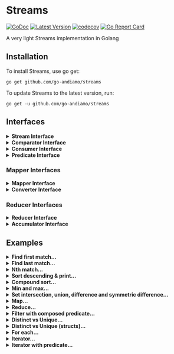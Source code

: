 # Streams
[![GoDoc](https://godoc.org/github.com/go-andiamo/streams?status.svg)](https://pkg.go.dev/github.com/go-andiamo/streams)
[![Latest Version](https://img.shields.io/github/v/tag/go-andiamo/streams.svg?sort=semver&style=flat&label=version&color=blue)](https://github.com/go-andiamo/streams/releases)
[![codecov](https://codecov.io/gh/go-andiamo/streams/branch/main/graph/badge.svg?token=igjnZdgh0e)](https://codecov.io/gh/go-andiamo/streams)
[![Go Report Card](https://goreportcard.com/badge/github.com/go-andiamo/streams)](https://goreportcard.com/report/github.com/go-andiamo/streams)

A very light Streams implementation in Golang

## Installation
To install Streams, use go get:

    go get github.com/go-andiamo/streams

To update Streams to the latest version, run:

    go get -u github.com/go-andiamo/streams

## Interfaces

<details>
    <summary><strong>Stream Interface</strong></summary>
    <table>
        <tr>
            <th>Method and description</th>
            <th>Returns</th>
        </tr>
        <tr></tr>
        <tr>
            <td>
                <code>AllMatch(p Predicate[T])</code><br>
                <ul>
                    returns whether all elements of this stream match the provided predicate<br>
                    <em>if the provided predicate is nil or the stream is empty, always returns false</em>
                </ul>
            </td>
            <td>
                <code>bool</code>
            </td>
        </tr>
        <tr></tr>
        <tr>
            <td>
                <code>AnyMatch(p Predicate[T])</code><br>
                <ul>
                    returns whether any elements of this stream match the provided predicate<br>
                    <em>if the provided predicate is nil or the stream is empty, always returns false</em>
                </ul>
            </td>
            <td>
                <code>bool</code>
            </td>
        </tr>
        <tr></tr>
        <tr>
            <td>
                <code>Append(items ...T)</code><br>
                <ul>
                    creates a new stream with all the elements of this stream followed by the specified elements
                </ul>
            </td>
            <td>
                <code>Stream[T]</code>
            </td>
        </tr>
        <tr></tr>
        <tr>
            <td>
                <code>Concat(add Stream[T])</code><br>
                <ul>
                    creates a new stream with all the elements of this stream followed by all the elements of the added stream
                </ul>
            </td>
            <td>
                <code>Stream[T]</code>
            </td>
        </tr>
        <tr></tr>
        <tr>
            <td>
                <code>Count(p Predicate[T])</code><br>
                <ul>
                    returns the count of elements that match the provided predicate<br>
                    <em>If the predicate is nil, returns the count of all elements</em>
                </ul>
            </td>
            <td>
                <code>int</code>
            </td>
        </tr>
        <tr></tr>
        <tr>
            <td>
                <code>Difference(other Stream[T], c Comparator[T])</code><br>
                <ul>
                    creates a new stream that is the set difference between this and the supplied other stream<br>
                    <em>equality of elements is determined using the provided comparator (if the provided comparator is nil, the result is always empty)</em>
                </ul>
            </td>
            <td>
                <code>Stream[T]</code>
            </td>
        </tr>
        <tr></tr>
        <tr>
            <td>
                <code>Distinct()</code><br>
                <ul>
                    creates a new stream of distinct elements in this stream
                </ul>
            </td>
            <td>
                <code>Stream[T]</code>
            </td>
        </tr>
        <tr></tr>
        <tr>
            <td>
                <code>Filter(p Predicate[T])</code><br>
                <ul>
                    creates a new stream of elements in this stream that match the provided predicate<br>
                    <em>if the provided predicate is nil, all elements in this stream are returned</em>
                </ul>
            </td>
            <td>
                <code>Stream[T]</code>
            </td>
        </tr>
        <tr></tr>
        <tr>
            <td>
                <code>FirstMatch(p Predicate[T])</code><br>
                <ul>
                    returns an optional of the first element that matches the provided predicate<<br>
                    if no elements match the provided predicate, an empty (not present) optional is returned<br>
                    <em>if the provided predicate is nil, the first element in this stream is returned</em>
                </ul>
            </td>
            <td>
                <code>Optional[T]</code>
            </td>
        </tr>
        <tr></tr>
        <tr>
            <td>
                <code>ForEach(c Consumer[T])</code><br>
                <ul>
                    performs an action on each element of this stream<br>
                    the action to be performed is defined by the provided consumer<br>
                    <em>if the provided consumer is nil, nothing is performed</em>
                </ul>
            </td>
            <td>
                <code>error</code>
            </td>
        </tr>
        <tr></tr>
        <tr>
            <td>
                <code>Has(v T, c Comparator[T])</code><br>
                <ul>
                    returns whether this stream contains an element that is equal to the element value provided<br>
                    equality is determined using the provided comparator<br>
                    <em>if the provided comparator is nil, always returns false</em>
                </ul>
            </td>
            <td>
                <code>bool</code>
            </td>
        </tr>
        <tr></tr>
        <tr>
            <td>
                <code>Intersection(other Stream[T], c Comparator[T])</code><br>
                <ul>
                    creates a new stream that is the set intersection of this and the supplied other stream<br>
                    <em>equality of elements is determined using the provided comparator (if the provided comparator is nil, the result is always empty)</em>
                </ul>
            </td>
            <td>
                <code>Stream[T]</code>
            </td>
        </tr>
        <tr></tr>
        <tr>
            <td>
                <code>Iterator(ps ...Predicate[T])</code><br>
                <ul>
                    returns an iterator (pull) function<br>
                    the iterator function can be used in for loops, for example<br>
                    <pre>
next := strm.Iterator()
for v, ok := next(); ok; v, ok = next() {
    fmt.Println(v)
}</pre>
                    <code>Iterator</code> can also optionally accept varargs of Predicate - which, if specified, are logically OR-ed on each pull to ensure that pulled elements match
                </ul>
            </td>
            <td>
                <code>func() (T, bool)</code>
            </td>
        </tr>
        <tr></tr>
        <tr>
            <td>
                <code>LastMatch(p Predicate[T])</code><br>
                <ul>
                    returns an optional of the last element that matches the provided predicate<br>
                    if no elements match the provided predicate, an empty (not present) optional is returned<br>
                    <em>if the provided predicate is nil, the last element in this stream is returned</em>
                </ul>
            </td>
            <td>
                <code>Optional[T]</code>
            </td>
        </tr>
        <tr></tr>
        <tr>
            <td>
                <code>Len()</code><br>
                <ul>
                    returns the length (number of elements) of this stream
                </ul>
            </td>
            <td>
                <code>int</code>
            </td>
        </tr>
        <tr></tr>
        <tr>
            <td>
                <code>Limit(maxSize int)</code><br>
                <ul>
                    creates a new stream whose number of elements is limited to the value provided<br>
                    if the maximum size is greater than the length of this stream, all elements are returned
                </ul>
            </td>
            <td>
                <code>Stream[T]</code>
            </td>
        </tr>
        <tr></tr>
        <tr>
            <td>
                <code>Max(c Comparator[T])</code><br>
                <ul>
                    returns the maximum element of this stream according to the provided comparator<br>
                    <em>if the provided comparator is nil or the stream is empty, an empty (not present) optional is returned</em>
                </ul>
            </td>
            <td>
                <code>Optional[T]</code>
            </td>
        </tr>
        <tr></tr>
        <tr>
            <td>
                <code>Min(c Comparator[T])</code><br>
                <ul>
                    returns the minimum element of this stream according to the provided comparator<br>
                    <em>if the provided comparator is nil or the stream is empty, an empty (not present) optional is returned</em>
                </ul>
            </td>
            <td>
                <code>Optional[T]</code>
            </td>
        </tr>
        <tr></tr>
        <tr>
            <td>
                <code>MinMax(c Comparator[T])</code><br>
                <ul>
                    returns the minimum and maximum element of this stream according to the provided comparator<br>
                    <em>if the provided comparator is nil or the stream is empty, an empty (not present) optional is returned for both</em>
                </ul>
            </td>
            <td>
                <code>(Optional[T], Optional[T])</code>
            </td>
        </tr>
        <tr></tr>
        <tr>
            <td>
                <code>NoneMatch(p Predicate[T])</code><br>
                <ul>
                    returns whether none of the elements of this stream match the provided predicate<br>
                    <em>if the provided predicate is nil or the stream is empty, always returns true</em>
                </ul>
            </td>
            <td>
                <code>bool</code>
            </td>
        </tr>
        <tr></tr>
        <tr>
            <td>
                <code>NthMatch(p Predicate[T], nth int)</code><br>
                <ul>
                    returns an optional of the nth matching element (1 based) according to the provided predicate<br>
                    if the nth argument is negative, the nth is taken as relative to the last<br>
                    <em>if the provided predicate is nil, any element is taken as matching</em>
                    <em>if no elements match in the specified position, an empty (not present) optional is returned</em>
                </ul>
            </td>
            <td>
                <code>Optional[T]</code>
            </td>
        </tr>
        <tr></tr>
        <tr>
            <td>
                <code>Reverse()</code><br>
                <ul>
                    creates a new stream composed of elements from this stream but in reverse order
                </ul>
            </td>
            <td>
                <code>Stream[T]</code>
            </td>
        </tr>
        <tr></tr>
        <tr>
            <td>
                <code>Skip(n int)</code><br>
                <ul>
                    creates a new stream consisting of this stream after discarding the first <em><strong>n</strong></em> elements<br>
                    if the specified n to skip is equal to or greater than the number of elements in this stream, an empty stream is returned
                </ul>
            </td>
            <td>
                <code>Stream[T]</code>
            </td>
        </tr>
        <tr></tr>
        <tr>
            <td>
                <code>Slice(start int, count int)</code><br>
                <ul>
                    creates a new stream composed of elements from this stream starting at the specified start and including the specified count (or to the end)<br>
                    the start is zero based (and less than zero is ignored)<br>
                    if the specified count is negative, items are selected from the start and then backwards by the count
                </ul>
            </td>
            <td>
                <code>Stream[T]</code>
            </td>
        </tr>
        <tr></tr>
        <tr>
            <td>
                <code>Sorted(c Comparator[T])</code><br>
                <ul>
                    creates a new stream consisting of the elements of this stream, sorted according to the provided comparator<br>
                    <em>if the provided comparator is nil, the elements are not sorted</em>
                </ul>
            </td>
            <td>
                <code>Stream[T]</code>
            </td>
        </tr>
        <tr></tr>
        <tr>
            <td>
                <code>SymmetricDifference(other Stream[T], c Comparator[T])</code><br>
                <ul>
                    creates a new stream that is the set symmetric difference between this and the supplied other stream<br>
                    <em>equality of elements is determined using the provided comparator (if the provided comparator is nil, the result is always empty)</em>        
                </ul>
            </td>
            <td>
                <code>Stream[T]</code>
            </td>
        </tr>
        <tr></tr>
        <tr>
            <td>
                <code>Union(other Stream[T], c Comparator[T])</code><br>
                <ul>
                    creates a new stream that is the set union of this and the supplied other stream<br>
                    <em>equality of elements is determined using the provided comparator (if the provided comparator is nil, the result is always empty)</em>
                </ul>
            </td>
            <td>
                <code>Stream[T]</code>
            </td>
        </tr>
        <tr></tr>
        <tr>
            <td>
                <code>Unique(c Comparator[T])</code>
                <ul>
                    creates a new stream of unique elements in this stream<br>
                    uniqueness is determined using the provided comparator<br>
                    if provided comparator is nil but the value type of elements in this stream are directly mappable (i.e. primitive or non-pointer types) then
                    <code>Distinct</code> is used as the result, otherwise returns an empty stream
                </ul>
            </td>
            <td>
                <code>Stream[T]</code>
            </td>
        </tr>
        <tr></tr>
        <tr>
            <th colspan="2">Constructors</th>
        </tr>
        <tr></tr>
        <tr>
            <td colspan="2">
                <code>Of[T any](values ...T) Stream[T]</code><br>
                <ul>
                    creates a new stream of the values provided
                </ul>
            </td>
        </tr>
        <tr></tr>
        <tr>
            <td colspan="2">
                <code>OfSlice[T any](s []T) Stream[T]</code><br>
                <ul>
                    creates a new stream around a slice<br>
                    <em>Note: Once created, If the slice changes the stream does not</em>
                </ul>
            </td>
        </tr>
        <tr></tr>
        <tr>
            <td colspan="2">
                <code>NewStreamableSlice[T any](sl *[]T) Stream[T]</code><br>
                <ul>
                    creates a Stream from a pointer to a slice<br>
                    <em>It differs from casting a slice to Streamable in that if the underlying slice changes, so does the Stream</em>
                </ul>
            </td>
        </tr>
        <tr></tr>
        <tr>
            <td colspan="2">
                <strong>Casting as Streamable</strong><br>
                <pre>
sl := []string{"a", "b", "c"}
s := Streamable[string](sl)</pre>
                <ul>
                    casts a slice as a <code>Stream</code><br>
                    <em>Note: Once cast, if the slice changes the stream does not</em>
                </ul>
            </td>
        </tr>
    </table>
</details>

<details>
    <summary><strong>Comparator Interface</strong></summary>
    <table>
        <tr>
            <th>Method and description</th>
            <th>Returns</th>
        </tr>
        <tr></tr>
        <tr>
            <td>
                <code>Compare(v1, v2 T)</code><br>
                <ul>
                    compares the two values lexicographically, i.e.:
                    <ul>
                        <li>the result should be <strong>0</strong> if v1 == v2</li>
                        <li>the result should be <strong>-1</strong> if v1 < v2</li>
                        <li>the result should be <strong>1</strong> if v1 > v2</li>
                    </ul>
                </ul>
            </td>
            <td>
                <code>int</code>
            </td>
        </tr>
        <tr></tr>
        <tr>
            <td>
                <code>Greater(v1, v2 T)</code><br>
                <ul>
                    returns true if v1 > v2, otherwise false
                </ul>
            </td>
            <td>
                <code>bool</code>
            </td>
        </tr>
        <tr></tr>
        <tr>
            <td>
                <code>GreaterOrEqual(v1, v2 T)</code><br>
                <ul>
                    returns true if v1 >= v2, otherwise false
                </ul>
            </td>
            <td>
                <code>bool</code>
            </td>
        </tr>
        <tr></tr>
        <tr>
            <td>
                <code>Equal(v1, v2 T)</code><br>
                <ul>
                    returns true if v1 == v2, otherwise false
                </ul>
            </td>
            <td>
                <code>bool</code>
            </td>
        </tr>
        <tr></tr>
        <tr>
            <td>
                <code>Less(v1, v2 T)</code><br>
                <ul>
                    returns true if v1 < v2, otherwise false
                </ul>
            </td>
            <td>
                <code>bool</code>
            </td>
        </tr>
        <tr></tr>
        <tr>
            <td>
                <code>LessOrEqual(v1, v2 T)</code><br>
                <ul>
                    returns true if v1 <= v2, otherwise false
                </ul>
            </td>
            <td>
                <code>bool</code>
            </td>
        </tr>
        <tr></tr>
        <tr>
            <td>
                <code>NotEqual(v1, v2 T)</code><br>
                <ul>
                    returns true if v1 != v2, otherwise false
                </ul>
            </td>
            <td>
                <code>bool</code>
            </td>
        </tr>
        <tr></tr>
        <tr>
            <td>
                <code>Reversed()</code><br>
                <ul>
                    creates a new comparator that imposes the reverse ordering to this comparator<br>
                    the reversal is against less/greater as well as against equality/non-equality
                </ul>
            </td>
            <td>
                <code>Comparator[T]</code>
            </td>
        </tr>
        <tr></tr>
        <tr>
            <td>
                <code>Then(other Comparator[T])</code><br>
                <ul>
                    creates a new comparator from this comparator, with a following then comparator
                    that is used when the initial comparison yields equal
                </ul>
            </td>
            <td>
                <code>Comparator[T]</code>
            </td>
        </tr>
        <tr></tr>
        <tr>
            <th colspan="2">Constructors</th>
        </tr>
        <tr></tr>
        <tr>
            <td colspan="2">
                <code>NewComparator[T any](f ComparatorFunc[T]) Comparator[T]</code><br>
                <ul>
                    creates a new <code>Comparator</code> from the function provided<br>
                    where the comparator function is:<br>
                    <code>type ComparatorFunc[T any] func(v1, v2 T) int</code><br>
                    which returns:
                    <ul>
                        <li><strong>0</strong> if v1 == v2</li>
                        <li><strong>-1</strong> if v1 < v2</li>
                        <li><strong>1</strong> if v1 > v2</li>
                    </ul>
                </ul>
            </td>
        </tr>
    </table>
</details>

<details>
    <summary><strong>Consumer Interface</strong></summary>
    <table>
        <tr>
            <th>Method and description</th>
            <th>Returns</th>
        </tr>
        <tr></tr>
        <tr>
            <td>
                <code>Accept(v T)</code><br>
                <ul>
                    is called by the user of the consumer to supply a value
                </ul>
            </td>
            <td>
                <code>error</code>
            </td>
        </tr>
        <tr></tr>
        <tr>
            <td>
                <code>AndThen(after Consumer[T])</code><br>
                <ul>
                    creates a new consumer from the current with a subsequent action to be performed<br>
                    <em>multiple consumers can be chained together as one using this method</em>
                </ul>
            </td>
            <td>
                <code>Consumer[T]</code>
            </td>
        </tr>
        <tr></tr>
        <tr>
            <th colspan="2">Constructors</th>
        </tr>
        <tr></tr>
        <tr>
            <td colspan="2">
                <code>NewConsumer[T any](f ConsumerFunc[T]) Consumer[T]</code><br>
                <ul>
                    creates a new <code>Consumer</code> from the function provided<br>
                    where the consumer function is:<br>
                    <code>type ConsumerFunc[T any] func(v T) error</code>    
                </ul>
            </td>
        </tr>
    </table>
</details>

<details>
    <summary><strong>Predicate Interface</strong></summary>
    <table>
        <tr>
            <th>Method and description</th>
            <th>Returns</th>
        </tr>
        <tr></tr>
        <tr>
            <td>
                <code>Test(v T)</code><br>
                <ul>
                    evaluates this predicate against the supplied value
                </ul>
            </td>
            <td>
                <code>bool</code>
            </td>
        </tr>
        <tr></tr>
        <tr>
            <td>
                <code>And(other Predicate[T])</code><br>
                <ul>
                    creates a composed predicate that represents a short-circuiting logical AND of this predicate and another
                </ul>
            </td>
            <td>
                <code>Predicate[T]</code>
            </td>
        </tr>
        <tr></tr>
        <tr>
            <td>
                <code>Or(other Predicate[T])</code><br>
                <ul>
                    creates a composed predicate that represents a short-circuiting logical OR of this predicate and another
                </ul>
            </td>
            <td>
                <code>Predicate[T]</code>
            </td>
        </tr>
        <tr></tr>
        <tr>
            <td>
                <code>Negate()</code><br>
                <ul>
                    creates a composed predicate that represents a logical NOT of this predicate
                </ul>
            </td>
            <td>
                <code>Predicate[T]</code>
            </td>
        </tr>
        <tr></tr>
        <tr>
            <th colspan="2">Constructors</th>
        </tr>
        <tr></tr>
        <tr>
            <td colspan="2">
                <code>NewPredicate[T any](f PredicateFunc[T]) Predicate[T]</code><br>
                <ul>
                    creates a new <code>Predicate</code> from the function provided<br>
                    where the predicate function is:<br>
                    <code>type PredicateFunc[T any] func(v T) bool</code>
                </ul>
            </td>
        </tr>
    </table>
</details>

### Mapper Interfaces
<details>
    <summary><strong>Mapper Interface</strong></summary>
    <table>
        <tr>
            <th>Method and description</th>
            <th>Returns</th>
        </tr>
        <tr></tr>
        <tr>
            <td>
                <code>Map(in Stream[T])</code><br>
                <ul>
                    converts the values in the input <code>Stream</code> and produces a <code>Stream</code> of output types
                </ul>
            </td>
            <td>
                <code>(Stream[R], error)</code>
            </td>
        </tr>
        <tr></tr>
        <tr>
            <th colspan="2">Constructors</th>
        </tr>
        <tr></tr>
        <tr>
            <td colspan="2">
                <code>NewMapper[T any, R any](c Converter[T, R]) Mapper[T, R]</code><br>
                <ul>
                    creates a new <code>Mapper</code> that will use the provided <code>Converter</code><br>
                    <em><code>NewMapper</code> panics if a nil <code>Converter</code> is supplied</em>
                </ul>
            </td>
        </tr>        
    </table>
</details>

<details>
    <summary><strong>Converter Interface</strong></summary>
    <table>
        <tr>
            <th>Method and description</th>
            <th>Returns</th>
        </tr>
        <tr></tr>
        <tr>
            <td>
                <code>Convert(v T)</code><br>
                <ul>
                    converts a value of type <strong>T</strong> and returns a value of type <strong>R</strong>
                </ul>
            </td>
            <td>
                <code>(R, error)</code>
            </td>
        </tr>
        <tr></tr>
        <tr>
            <th colspan="2">Constructors</th>
        </tr>
        <tr></tr>
        <tr>
            <td colspan="2">
                <code>NewConverter[T any, R any](f ConverterFunc[T, R]) Converter[T, R]</code><br>
                <ul>
                    creates a new <code>Converter</code> from the function provided<br>
                    where the converter function is:<br>
                    <code>type ConverterFunc[T any, R any] func(v T) (R, error)</code>
                </ul>
            </td>
        </tr>        
    </table>
</details>

### Reducer Interfaces
<details>
    <summary><strong>Reducer Interface</strong></summary>
    <table>
        <tr>
            <th>Method and description</th>
            <th>Returns</th>
        </tr>
        <tr></tr>
        <tr>
            <td>
                <code>Reduce(s Stream[T])</code><br>
                <ul>
                    performs a reduction of the supplied <code>Stream</code>
                </ul>
            </td>
            <td>
                <code>R</code>
            </td>
        </tr>
        <tr></tr>
        <tr>
            <th colspan="2">Constructors</th>
        </tr>
        <tr></tr>
        <tr>
            <td colspan="2">
                <code>NewReducer[T any, R any](accumulator Accumulator[T, R]) Reducer[T, R]</code><br>
                <ul>
                    creates a new <code>Reducer</code> that will use the supplied <code>Accumulator</code><br>
                    <em><code>NewReducer</code> panics if a nil <code>Accumulator</code> is supplied</em>
                </ul>
            </td>
        </tr>        
    </table>
</details>

<details>
    <summary><strong>Accumulator Interface</strong></summary>
    <table>
        <tr>
            <th>Method and description</th>
            <th>Returns</th>
        </tr>
        <tr></tr>
        <tr>
            <td>
                <code>Apply(t T, r R)</code><br>
                <ul>
                    adds the value of <strong>T</strong> to <strong>R</strong>, and returns the new <strong>R</strong>
                </ul>
            </td>
            <td>
                <code>R</code>
            </td>
        </tr>
        <tr></tr>
        <tr>
            <th colspan="2">Constructors</th>
        </tr>
        <tr></tr>
        <tr>
            <td colspan="2">
                <code>NewAccumulator[T any, R any](f AccumulatorFunc[T, R]) Accumulator[T, R]</code><br>
                <ul>
                    creates a new <code>Accumulator</code> from the function provided<br>
                    where the accumulator function is:<br>
                    <code>type AccumulatorFunc[T any, R any] func(t T, r R) R</code>
                </ul>
            </td>
        </tr>        
    </table>
</details>

## Examples
<details>
    <summary><strong>Find first match...</strong></summary>

```go
package main

import (
    . "github.com/go-andiamo/streams"
    "strings"
)

func main() {
    s := Of("a", "B", "c", "D", "e", "F")
    upperPredicate := NewPredicate(func(v string) bool {
        return strings.ToUpper(v) == v
    })
    o := s.FirstMatch(upperPredicate)
    o.IfPresentOtherwise(
        func(v string) {
            println(`Found: "` + v + `"`)
        },
        func() {
            println(`Did not find an uppercase`)
        },
    )
}
```
[try on go-playground](https://go.dev/play/p/C-GYuInfkNm)

</details>

<details>
    <summary><strong>Find last match...</strong></summary>

```go
package main

import (
    . "github.com/go-andiamo/streams"
    "strings"
)

func main() {
    s := Of("a", "B", "c", "D", "e", "F")
    upperPredicate := NewPredicate(func(v string) bool {
        return strings.ToUpper(v) == v
    })
    o := s.LastMatch(upperPredicate.Negate())
    o.IfPresentOtherwise(
        func(v string) {
            println(`Found: "` + v + `"`)
        },
        func() {
            println(`Did not find a lowercase`)
        },
    )
}
```
[try on go-playground](https://go.dev/play/p/2UcwpZEuV-L)

</details>

<details>
    <summary><strong>Nth match...</strong></summary>

```go
package main

import (
    "fmt"
    . "github.com/go-andiamo/streams"
    "strings"
)

func main() {
    s := Of("a", "B", "c", "D", "e", "F", "g", "H", "i", "J")
    upperPredicate := NewPredicate(func(v string) bool {
        return strings.ToUpper(v) == v
    })

    for nth := -6; nth < 7; nth++ {
        s.NthMatch(upperPredicate, nth).IfPresentOtherwise(
            func(v string) {
                fmt.Printf("Found \"%s\" at nth pos %d\n", v, nth)
            },
            func() {
                fmt.Printf("No match at nth pos %d\n", nth)
            },
        )
    }
}
```
[try on go-playground](https://go.dev/play/p/I_DrKK4ZXAT)

</details>

<details>
    <summary><strong>Sort descending & print...</strong></summary>

```go
package main

import (
    . "github.com/go-andiamo/streams"
)

func main() {
    s := Of("311", "AAAA", "30", "3", "1", "Baaa", "4000", "0400", "40", "Aaaa", "BBBB", "4", "01", "2", "0101", "201", "20")
    _ = s.Sorted(StringComparator.Reversed()).ForEach(NewConsumer(func(v string) error {
        println(v)
        return nil
    }))
}
```
[try on go-playground](https://go.dev/play/p/bU6UZ479pF1)

</details>

<details>
    <summary><strong>Compound sort...</strong></summary>

```go
package main

import (
    "fmt"
    . "github.com/go-andiamo/streams"
)

func main() {
    type myStruct struct {
        value    int
        priority int
    }
    myComparator := NewComparator(func(v1, v2 myStruct) int {
        return IntComparator.Compare(v1.value, v2.value)
    }).Then(NewComparator(func(v1, v2 myStruct) int {
        return IntComparator.Compare(v1.priority, v2.priority)
    }).Reversed())
    s := Of(
        myStruct{
            value:    2,
            priority: 2,
        },
        myStruct{
            value:    2,
            priority: 0,
        },
        myStruct{
            value:    2,
            priority: 1,
        },
        myStruct{
            value:    1,
            priority: 2,
        },
        myStruct{
            value:    1,
            priority: 1,
        },
        myStruct{
            value:    1,
            priority: 0,
        },
    )
    _ = s.Sorted(myComparator).ForEach(NewConsumer(func(v myStruct) error {
        fmt.Printf("Value: %d, Priority: %d\n", v.value, v.priority)
        return nil
    }))
}
```
[try on go-playground](https://go.dev/play/p/TYeVcgjdAB3)

</details>

<details>
    <summary><strong>Min and max...</strong></summary>

```go
package main

import (
    "fmt"
    . "github.com/go-andiamo/streams"
)

func main() {
    type myStruct struct {
        value    int
        priority int
    }
    myComparator := NewComparator(func(v1, v2 myStruct) int {
        return IntComparator.Compare(v1.value, v2.value)
    }).Then(NewComparator(func(v1, v2 myStruct) int {
        return IntComparator.Compare(v1.priority, v2.priority)
    }))
    s := Of(
        myStruct{
            value:    2,
            priority: 2,
        },
        myStruct{
            value:    2,
            priority: 0,
        },
        myStruct{
            value:    2,
            priority: 1,
        },
        myStruct{
            value:    1,
            priority: 2,
        },
        myStruct{
            value:    1,
            priority: 1,
        },
        myStruct{
            value:    1,
            priority: 0,
        },
    )
    min := s.Min(myComparator)
    min.IfPresentOtherwise(
        func(v myStruct) {
            fmt.Printf("Min... Value: %d, Priority: %d\n", v.value, v.priority)
        },
        func() {
            println("No min found!")
        })
    max := s.Max(myComparator)
    max.IfPresentOtherwise(
        func(v myStruct) {
            fmt.Printf("Max... Value: %d, Priority: %d\n", v.value, v.priority)
        },
        func() {
            println("No max found!")
        })
}
```
[try on go-playground](https://go.dev/play/p/7uUKh5Qg-7L)

</details>

<details>
    <summary><strong>Set intersection, union, difference and symmetric difference...</strong></summary>

```go
package main

import (
    . "github.com/go-andiamo/streams"
)

func main() {
    s1 := Of("a", "B", "c", "C", "d", "D", "d")
    s2 := Of("e", "E", "a", "A", "b")
    println("Intersection...")
    _ = s1.Unique(StringInsensitiveComparator).Intersection(s2.Unique(StringInsensitiveComparator), StringInsensitiveComparator).
        ForEach(NewConsumer(func(v string) error {
            println(v)
            return nil
        }))
    println("Union...")
    _ = s1.Unique(StringInsensitiveComparator).Union(s2.Unique(StringInsensitiveComparator), StringInsensitiveComparator).
        ForEach(NewConsumer(func(v string) error {
            println(v)
            return nil
        }))
    println("Symmetric Difference...")
    _ = s1.Unique(StringInsensitiveComparator).SymmetricDifference(s2.Unique(StringInsensitiveComparator), StringInsensitiveComparator).
        ForEach(NewConsumer(func(v string) error {
            println(v)
            return nil
        }))
    println("Difference (s1 to s2)...")
    _ = s1.Unique(StringInsensitiveComparator).Difference(s2.Unique(StringInsensitiveComparator), StringInsensitiveComparator).
        ForEach(NewConsumer(func(v string) error {
            println(v)
            return nil
        }))
    println("Difference (s2 to s1)...")
    _ = s2.Unique(StringInsensitiveComparator).Difference(s1.Unique(StringInsensitiveComparator), StringInsensitiveComparator).
        ForEach(NewConsumer(func(v string) error {
            println(v)
            return nil
        }))
}
```
[try on go-playground](https://go.dev/play/p/IMpym38xHXV)

</details>

<details>
    <summary><strong>Map...</strong></summary>

```go
package main

import (
    . "github.com/go-andiamo/streams"
)

func main() {
    type character struct {
        name string
        age  int
    }
    characters := OfSlice([]character{
        {
            `Frodo Baggins`,
            50,
        },
        {
            `Samwise Gamgee`,
            38,
        },
        {
            `Gandalf`,
            2000,
        },
        {
            `Aragorn`,
            87,
        },
        {
            `Legolas`,
            200,
        },
        {
            `Gimli`,
            139,
        },
        {
            `Meridoc Brandybuck`,
            36,
        },
        {
            `Peregrin Took`,
            28,
        },
        {
            `Boromir`,
            40,
        },
    })

    m := NewMapper(NewConverter[character, string](func(v character) (string, error) {
        return v.name, nil
    }))
    names, _ := m.Map(characters)
    _ = names.Sorted(StringComparator).ForEach(NewConsumer(func(v string) error {
        println(v)
        return nil
    }))
}
```
[try on go-playground](https://go.dev/play/p/oe5ZTSbzUyy)

</details>

<details>
    <summary><strong>Reduce...</strong></summary>

```go
package main

import (
    "fmt"
    . "github.com/go-andiamo/streams"
)

func main() {
    type account struct {
        currency string
        acNo     string
        balance  float64
    }
    accounts := OfSlice([]account{
        {
            `GBP`,
            `1051065`,
            50.01,
        },
        {
            `USD`,
            `1931132`,
            259.98,
        },
        {
            `EUR`,
            `1567807`,
            313.25,
        },
        {
            `EUR`,
            `1009321`,
            50.01,
        },
        {
            `USD`,
            `1573756`,
            12.02,
        },
        {
            `GBP`,
            `1456044`,
            99.99,
        },
    })

    accum := NewAccumulator[account, map[string]float64](func(v account, r map[string]float64) map[string]float64 {
        if r == nil {
            r = map[string]float64{}
        }
        if cv, ok := r[v.currency]; ok {
            r[v.currency] = cv + v.balance
        } else {
            r[v.currency] = v.balance
        }
        return r
    })
    r := NewReducer(accum)
    for k, v := range r.Reduce(accounts) {
        fmt.Printf("%s %f\n", k, v)
    }
}
```
[try on go-playground](https://go.dev/play/p/HwgwlkNFUTQ)

</details>

<details>
    <summary><strong>Filter with composed predicate...</strong></summary>

```go
package main

import (
    . "github.com/go-andiamo/streams"
    "regexp"
    "strings"
)

func main() {
    s := Of("aaa", "", "AAA", "012", "bBbB", "Ccc", "CCC", "D", "EeE", "eee", " ", "  ", "A12")

    pNotEmpty := NewPredicate(func(v string) bool {
        return len(strings.Trim(v, " ")) > 0
    })
    rxNum := regexp.MustCompile(`^[0-9]+$`)
    pNumeric := NewPredicate(func(v string) bool {
        return rxNum.MatchString(v)
    })
    rxUpper := regexp.MustCompile(`^[A-Z]+$`)
    pAllUpper := NewPredicate(func(v string) bool {
        return rxUpper.MatchString(v)
    })
    rxLower := regexp.MustCompile(`^[a-z]+$`)
    pAllLower := NewPredicate(func(v string) bool {
        return rxLower.MatchString(v)
    })
    // only want strings that are non-empty and all numeric, all upper or all lower... 
    pFinal := pNotEmpty.And(pNumeric.Or(pAllUpper).Or(pAllLower))

    _ = s.Filter(pFinal).ForEach(NewConsumer(func(v string) error {
        println(v)
        return nil
    }))
}
```
[try on go-playground](https://go.dev/play/p/WxOOpEv-kI0)

</details>

<details>
    <summary><strong>Distinct vs Unique...</strong></summary>

```go
package main

import (
    . "github.com/go-andiamo/streams"
)

func main() {
    s := Of("a", "A", "b", "B", "c", "C")

    println("Distinct...")
    _ = s.Distinct().ForEach(NewConsumer(func(v string) error {
        println(v)
        return nil
    }))
    println("Unique (case insensitive)...")
    _ = s.Unique(StringInsensitiveComparator).ForEach(NewConsumer(func(v string) error {
        println(v)
        return nil
    }))
}
```
[try on go-playground](https://go.dev/play/p/JZY9b6o6OLd)

</details>

<details>
    <summary><strong>Distinct vs Unique (structs)...</strong></summary>

```go
package main

import (
    "fmt"
    . "github.com/go-andiamo/streams"
    "strings"
)

type MyStruct struct {
    value    string
    priority int
}

func main() {
    s1 := OfSlice([]MyStruct{
        {
            "A",
            1,
        },
        {
            "A",
            2,
        },
        {
            "A",
            1,
        },
        {
            "A",
            2,
        },
    })

    println("\nStruct Distinct...")
    _ = s1.Distinct().ForEach(NewConsumer(func(v MyStruct) error {
        fmt.Printf("Value: %s, Priority: %d\n", v.value, v.priority)
        return nil
    }))
    println("\nStruct Unique (no comparator)...")
    _ = s1.Unique(nil).ForEach(NewConsumer(func(v MyStruct) error {
        fmt.Printf("Value: %s, Priority: %d\n", v.value, v.priority)
        return nil
    }))

    s2 := OfSlice([]*MyStruct{
        {
            "A",
            1,
        },
        {
            "A",
            2,
        },
        {
            "A",
            1,
        },
        {
            "A",
            2,
        },
    })

    println("\nStruct Ptr Distinct...")
    _ = s2.Distinct().ForEach(NewConsumer(func(v *MyStruct) error {
        fmt.Printf("Value: %s, Priority: %d\n", v.value, v.priority)
        return nil
    }))
    println("\nStruct Ptr Unique (no comparator)...")
    _ = s2.Unique(nil).ForEach(NewConsumer(func(v *MyStruct) error {
        fmt.Printf("Value: %s, Priority: %d\n", v.value, v.priority)
        return nil
    }))
    cmp := NewComparator(func(v1, v2 *MyStruct) int {
        return strings.Compare(v1.value, v2.value)
    }).Then(NewComparator(func(v1, v2 *MyStruct) int {
        return IntComparator.Compare(v1.priority, v2.priority)
    }))
    println("\nStruct Ptr Unique (with comparator)...")
    _ = s2.Unique(cmp).ForEach(NewConsumer(func(v *MyStruct) error {
        fmt.Printf("Value: %s, Priority: %d\n", v.value, v.priority)
        return nil
    }))
}
```
[try on go-playground](https://go.dev/play/p/9Caw_RT4hwp)

</details>

<details>
    <summary><strong>For each...</strong></summary>

```go
package main

import (
    . "github.com/go-andiamo/streams"
)

var stringValuePrinter = NewConsumer(func(v string) error {
    println(v)
    return nil
})

func main() {
    s := Of("a", "b", "c", "d")

    _ = s.ForEach(stringValuePrinter)
}
```
[try on go-playground](https://go.dev/play/p/yks2s2E8czr)

</details>

<details>
    <summary><strong>Iterator...</strong></summary>

```go
package main

import (
    . "github.com/go-andiamo/streams"
)

func main() {
    s := Of("a", "b", "c", "d")

    next := s.Iterator()
    for v, ok := next(); ok; v, ok = next() {
        println(v)
    }
}
```
[try on go-playground](https://go.dev/play/p/Yae6ZLi2vVj)

</details>

<details>
    <summary><strong>Iterator with predicate...</strong></summary>

```go
package main

import (
    . "github.com/go-andiamo/streams"
    "strings"
)

func main() {
    s := Of("a", "B", "c", "D", "e", "F", "g", "H", "i", "J")
    upper := NewPredicate(func(v string) bool {
        return strings.ToUpper(v) == v
    })

    next := s.Iterator(upper)
    for v, ok := next(); ok; v, ok = next() {
        println(v)
    }
}
```
[try on go-playground](https://go.dev/play/p/GDQJDsZsSY9)

</details>
